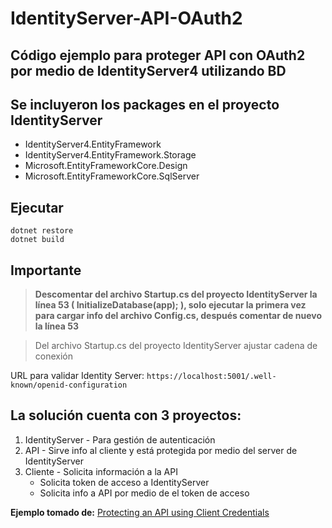 # IdentityServer-API-OAuth2

## Código ejemplo para proteger API con OAuth2 por medio de IdentityServer4 utilizando BD

## Se incluyeron los packages en el proyecto IdentityServer
- IdentityServer4.EntityFramework
- IdentityServer4.EntityFramework.Storage
- Microsoft.EntityFrameworkCore.Design
- Microsoft.EntityFrameworkCore.SqlServer

## Ejecutar
  
```
dotnet restore
dotnet build
```
## Importante
> **Descomentar del archivo Startup.cs del proyecto IdentityServer la línea 53 ( InitializeDatabase(app); ), solo ejecutar la primera vez para cargar info del archivo Config.cs, después comentar de nuevo la línea 53**

> Del archivo Startup.cs del proyecto IdentityServer ajustar cadena de conexión
  
URL para validar Identity Server: `https://localhost:5001/.well-known/openid-configuration`

## La solución cuenta con 3 proyectos:

1. IdentityServer - Para gestión de autenticación
2. API - Sirve info al cliente y está protegida por medio del server de IdentityServer
3. Cliente - Solicita información a la API 
   - Solicita token de acceso a IdentityServer
   - Solicita info a API por medio de el token de acceso
  
**Ejemplo tomado de:** [Protecting an API using Client Credentials](https://identityserver4.readthedocs.io/en/latest/quickstarts/1_client_credentials.html)